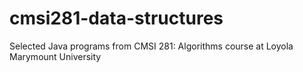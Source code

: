 # cmsi281-data-structures
Selected Java programs from CMSI 281: Algorithms course at Loyola Marymount University
